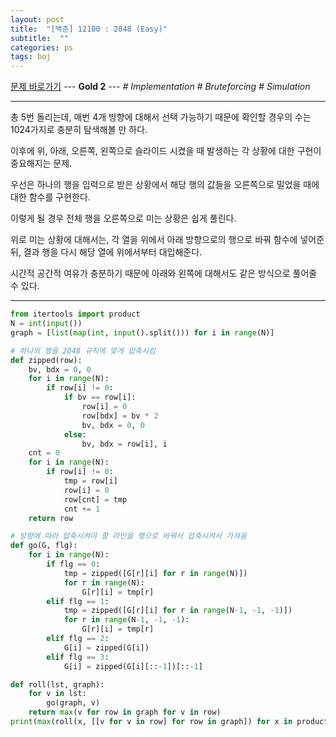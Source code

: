 ```yaml
---
layout: post
title:  "[백준] 12100 : 2048 (Easy)"
subtitle:  ""
categories: ps
tags: boj
---
```


[문제 바로가기](https://www.acmicpc.net/problem/12100) --- **Gold 2** --- *# Implementation # Bruteforcing # Simulation*

---

총 5번 돌리는데, 매번 4개 방향에 대해서 선택 가능하기 때문에 확인할 경우의 수는 1024가지로 충분히 탐색해볼 만 하다.

이후에 위, 아래, 오른쪽, 왼쪽으로 슬라이드 시켰을 때 발생하는 각 상황에 대한 구현이 중요해지는 문제.

우선은 하나의 행을 입력으로 받은 상황에서 해당 행의 값들을 오른쪽으로 밀었을 때에 대한 함수를 구현한다.

이렇게 될 경우 전체 행을 오른쪽으로 미는 상황은 쉽게 풀린다.

위로 미는 상황에 대해서는, 각 열을 위에서 아래 방향으로의 행으로 바꿔 함수에 넣어준 뒤, 결과 행을 다시 해당 열에 위에서부터 대입해준다.

시간적 공간적 여유가 충분하기 때문에 아래와 왼쪽에 대해서도 같은 방식으로 풀어줄 수 있다.

---

```python
from itertools import product
N = int(input())
graph = [list(map(int, input().split())) for i in range(N)]

# 하나의 행을 2048 규칙에 맞게 압축시킴
def zipped(row):
    bv, bdx = 0, 0
    for i in range(N):
        if row[i] != 0:
            if bv == row[i]:
                row[i] = 0
                row[bdx] = bv * 2
                bv, bdx = 0, 0
            else:
                bv, bdx = row[i], i
    cnt = 0
    for i in range(N):
        if row[i] != 0:
            tmp = row[i]
            row[i] = 0
            row[cnt] = tmp
            cnt += 1
    return row

# 방향에 따라 압축시켜야 할 라인을 행으로 바꿔서 압축시켜서 가져옴
def go(G, flg):
    for i in range(N):
        if flg == 0:
            tmp = zipped([G[r][i] for r in range(N)])
            for r in range(N):
                G[r][i] = tmp[r]
        elif flg == 1:
            tmp = zipped([G[r][i] for r in range(N-1, -1, -1)])
            for r in range(N-1, -1, -1):
                G[r][i] = tmp[r]
        elif flg == 2:
            G[i] = zipped(G[i])
        elif flg == 3:
            G[i] = zipped(G[i][::-1])[::-1]

def roll(lst, graph):
    for v in lst:
        go(graph, v)
    return max(v for row in graph for v in row)
print(max(roll(x, [[v for v in row] for row in graph]) for x in product(range(4), repeat=5)))
```
